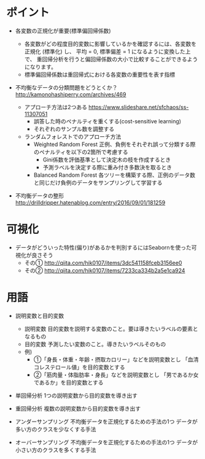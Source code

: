 # ポイント

* 各変数の正規化が重要(標準偏回帰係数)
  * 各変数がどの程度目的変数に影響しているかを確認するには、各変数を正規化 (標準化) し、
平均 = 0, 標準偏差 = 1 になるように変換した上で、
重回帰分析を行うと偏回帰係数の大小で比較することができるようになります。
  * 標準偏回帰係数は重回帰式における各変数の重要性を表す指標

* 不均衡なデータの分類問題をどうとくか？
http://kamonohashiperry.com/archives/469
  * アプローチ方法は2つある
https://www.slideshare.net/sfchaos/ss-11307051
    * 誤答した時のペナルティを重くする(cost-sensitive learning)
    * それぞれのサンプル数を調整する
  * ランダムフォレストでのアプローチ方法
    * Weighted Random Forest
      正例、負例をそれぞれ誤って分類する際のペナルティを以下の2箇所で考慮する
      * Gini係数を評価基準として決定木の枝を作成するとき
      * 予測ラベルを決定する際に重み付き多数決を取るとき
    * Balanced Random Forest
      各ツリーを構築する際、正例のデータ数と同じだけ負例のデータをサンプリングして学習する
* 不均衡データの整形
http://drilldripper.hatenablog.com/entry/2016/09/01/181259

# 可視化

* データがどういった特性(偏り)があるかを判別するにはSeabornを使った可視化が良さそう
  * その①
http://qiita.com/hik0107/items/3dc541158fceb3156ee0
  * その②
http://qiita.com/hik0107/items/7233ca334b2a5e1ca924

# 用語

* 説明変数と目的変数
  * 説明変数
  目的変数を説明する変数のこと。要は導きたいラベルの要素となるもの
  * 目的変数
  予測したい変数のこと。導きたいラベルそのもの
  * 例)
    * ①「身長・体重・年齢・摂取カロリー」などを説明変数とし 「血清コレステロール値」を目的変数とする
    * ②「筋肉量・体脂肪率・身長」などを説明変数とし 「男であるか女であるか」を目的変数とする

* 単回帰分析
1つの説明変数から目的変数を導き出す
* 重回帰分析
複数の説明変数から目的変数を導き出す
* アンダーサンプリング
不均衡データを正規化するための手法の1つ
データが多い方のクラスを少なくする手法
* オーバーサンプリング
不均衡データを正規化するための手法の1つ
データが小さい方のクラスを多くする手法

